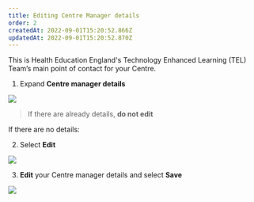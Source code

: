 ```yaml
---
title: Editing Centre Manager details​
order: 2
createdAt: 2022-09-01T15:20:52.866Z
updatedAt: 2022-09-01T15:20:52.870Z
---
```

This is Health Education England's Technology Enhanced Learning (TEL) Team’s main point of contact for your Centre.

1. Expand **Centre manager details​**

![](/img/ccm-ca_centre-configuration_centre-manager-details.png)

> If there are already details, **do not edit​​**

If there are no details:​

2. Select **Edit** ​

![](/img/ccm-ca_centre-configuration_centre-manager-details_edit.png)

3. **Edit** your Centre manager details and select **Save**​

![](/img/ccm-ca_centre-configuration_centre-details_edit-details.png)